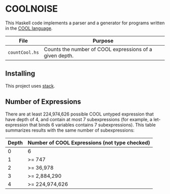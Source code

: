 # COOLNOISE
This Haskell code implements a parser and a generator for programs written in the 
[COOL language](http://theory.stanford.edu/~aiken/software/cool/cool.html).

| File           | Purpose                                                 |
|----------------|---------------------------------------------------------|
| `countCool.hs` | Counts the number of COOL expressions of a given depth. |

## Installing
This project uses [stack](http://docs.haskellstack.org/en/stable/README/).

## Number of Expressions

There are at least 224,974,626 possible COOL untyped expression
that have depth of 4, and contain at most 7 subexpressions
(for example, a let-expression that binds 6 variables contains 7 subexpressions).
This table summarizes results with the same number of subexpressions:

| Depth | Number of COOL Expressions (not type checked) |
|-------|----------------------------|
| 0     | 6
| 1     | >= 747
| 2     | >= 36,978
| 3     | >= 2,884,290
| 4     | >= 224,974,626
